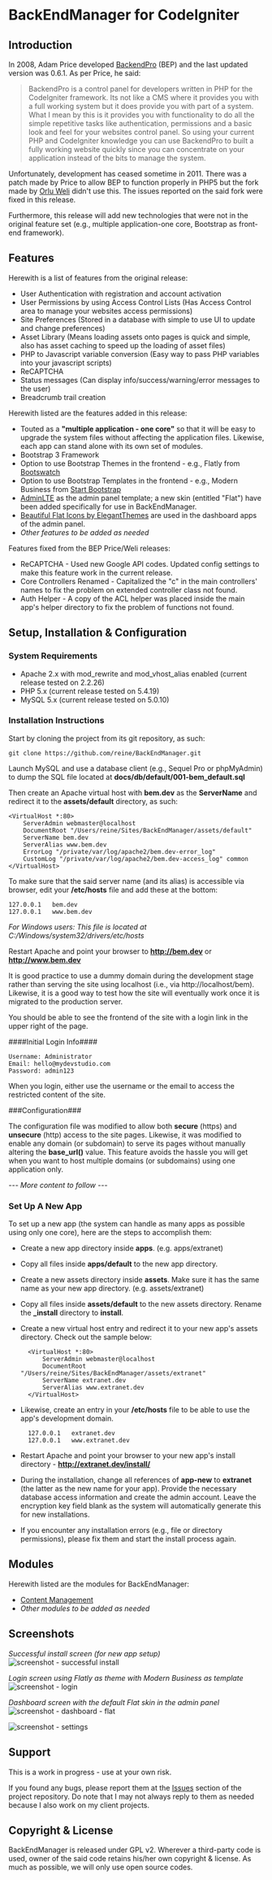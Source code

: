 # BackEndManager for CodeIgniter

## Introduction

In 2008, Adam Price developed [BackendPro](http://ellislab.com/forums/viewthread/76078/) (BEP) and the last updated version was 0.6.1. As per Price, he said:

> BackendPro is a control panel for developers written in PHP for the CodeIgniter framework. Its not like a CMS where it provides you with a full working system but it does provide you with part of a system. What I mean by this is it provides you with functionality to do all the simple repetitive tasks like authentication, permissions and a basic look and feel for your websites control panel. So using your current PHP and CodeIgniter knowledge you can use BackendPro to built a fully working website quickly since you can concentrate on your application instead of the bits to manage the system.

Unfortunately, development has ceased sometime in 2011. There was a patch made by Price to allow BEP to function properly in PHP5 but the fork made by [Orlu Weli](https://github.com/broswilli/BackEndManager) didn't use this. The issues reported on the said fork were fixed in this release.

Furthermore, this release will add new technologies that were not in the original feature set (e.g., multiple application-one core, Bootstrap as front-end framework).

## Features

Herewith is a list of features from the original release:

* User Authentication with registration and account activation
* User Permissions by using Access Control Lists (Has Access Control area to manage your websites access permissions)
* Site Preferences (Stored in a database with simple to use UI to update and change preferences)
* Asset Library (Means loading assets onto pages is quick and simple, also has asset caching to speed up the loading of asset files)
* PHP to Javascript variable conversion (Easy way to pass PHP variables into your javascript scripts)
* ReCAPTCHA
* Status messages (Can display info/success/warning/error messages to the user)
* Breadcrumb trail creation

Herewith listed are the features added in this release:

* Touted as a **"multiple application - one core"** so that it will be easy to upgrade the system files without affecting the application files. Likewise, each app can stand alone with its own set of modules.
* Bootstrap 3 Framework
* Option to use Bootstrap Themes in the frontend - e.g., Flatly from [Bootswatch](http://bootswatch.com/)
* Option to use Bootstrap Templates in the frontend - e.g., Modern Business from [Start Bootstrap](http://startbootstrap.com/)
* [AdminLTE](http://almsaeedstudio.com) as the admin panel template; a new skin (entitled "Flat") have been added specifically for use in BackEndManager.
* [Beautiful Flat Icons by ElegantThemes](http://www.elegantthemes.com/blog/freebie-of-the-week/beautiful-flat-icons-for-free) are used in the dashboard apps of the admin panel.
* *Other features to be added as needed*

Features fixed from the BEP Price/Weli releases:

* ReCAPTCHA - Used new Google API codes. Updated config settings to make this feature work in the current release.
* Core Controllers Renamed - Capitalized the "c" in the main controllers' names to fix the problem on extended controller class not found.
* Auth Helper - A copy of the ACL helper was placed inside the main app's helper directory to fix the problem of functions not found.


## Setup, Installation & Configuration

### System Requirements

* Apache 2.x with mod_rewrite and mod_vhost_alias enabled (current release tested on 2.2.26)
* PHP 5.x (current release tested on 5.4.19)
* MySQL 5.x (current release tested on 5.0.10)

### Installation Instructions

Start by cloning the project from its git repository, as such:

	git clone https://github.com/reine/BackEndManager.git

Launch MySQL and use a database client (e.g., Sequel Pro or phpMyAdmin) to dump the SQL file located at **docs/db/default/001-bem_default.sql**

Then create an Apache virtual host with **bem.dev** as the **ServerName** and redirect it to the **assets/default** directory, as such:

	<VirtualHost *:80>
		ServerAdmin webmaster@localhost
    	DocumentRoot "/Users/reine/Sites/BackEndManager/assets/default"
    	ServerName bem.dev
    	ServerAlias www.bem.dev
    	ErrorLog "/private/var/log/apache2/bem.dev-error_log"
    	CustomLog "/private/var/log/apache2/bem.dev-access_log" common
	</VirtualHost>

To make sure that the said server name (and its alias) is accessible via browser, edit your **/etc/hosts** file and add these at the bottom:

	127.0.0.1	bem.dev
	127.0.0.1	www.bem.dev

*For Windows users: This file is located at C:/Windows/system32/drivers/etc/hosts*

Restart Apache and point your browser to **http://bem.dev** or **http://www.bem.dev**

It is good practice to use a dummy domain during the development stage rather than serving the site using localhost (i.e., via http://localhost/bem). Likewise, it is a good way to test how the site will eventually work once it is migrated to the production server.

You should be able to see the frontend of the site with a login link in the upper right of the page.

####Initial Login Info####

	Username: Administrator
	Email: hello@mydevstudio.com
	Password: admin123

When you login, either use the username or the email to access the restricted content of the site.

###Configuration###

The configuration file was modified to allow both **secure** (https) and **unsecure** (http) access to the site pages. Likewise, it was modified to enable any domain (or subdomain) to serve its pages without manually altering the **base_url()** value. This feature avoids the hassle you will get when you want to host multiple domains (or subdomains) using one application only.

*--- More content to follow ---*

### Set Up A New App

To set up a new app (the system can handle as many apps as possible using only one core), here are the steps to accomplish them:

* Create a new app directory inside **apps**. (e.g. apps/extranet)
* Copy all files inside **apps/default** to the new app directory.
* Create a new assets directory inside **assets**. Make sure it has the same name as your new app directory. (e.g. assets/extranet)
* Copy all files inside **assets/default** to the new assets directory. Rename the **_install** directory to **install**.
* Create a new virtual host entry and redirect it to your new app's assets directory. Check out the sample below:

		<VirtualHost *:80>
			ServerAdmin webmaster@localhost
			DocumentRoot "/Users/reine/Sites/BackEndManager/assets/extranet"
			ServerName extranet.dev
			ServerAlias www.extranet.dev
		</VirtualHost>

* Likewise, create an entry in your **/etc/hosts** file to be able to use the app's development domain.

		127.0.0.1	extranet.dev
		127.0.0.1	www.extranet.dev

* Restart Apache and point your browser to your new app's install directory - **http://extranet.dev/install/**
* During the installation, change all references of **app-new** to **extranet** (the latter as the new name for your app). Provide the necessary database access information and create the admin account. Leave the encryption key field blank as the system will automatically generate this for new installations.
* If you encounter any installation errors (e.g., file or directory permissions), please fix them and start the install process again.

## Modules

Herewith listed are the modules for BackEndManager:

* [Content Management](https://github.com/reine/bem-cms)
* *Other modules to be added as needed*

## Screenshots

*Successful install screen (for new app setup)*
![screenshot - successful install](/docs/screens/screenshot-successful-install.png?raw=true)

*Login screen using Flatly as theme with Modern Business as template*
![screenshot - login](/docs/screens/screenshot-login.png?raw=true)

*Dashboard screen with the default Flat skin in the admin panel*
![screenshot - dashboard - flat](/docs/screens/screenshot-dashboard-flat.png?raw=true)

![screenshot - settings](/docs/screens/screenshot-settings.png?raw=true)

## Support

This is a work in progress - use at your own risk.

If you found any bugs, please report them at the [Issues](https://github.com/reine/BackEndManager/issues) section of the project repository. Do note that I may not always reply to them as needed because I also work on my client projects.

## Copyright & License

BackEndManager is released under GPL v2. Wherever a third-party code is used, owner of the said code retains his/her own copyright & license. As much as possible, we will only use open source codes.
